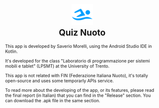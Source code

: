 <h1 align="center">
    <br>
    <img width="70" src="images/swimming_icon.svg" alt="App icon" />
    <br>
    Quiz Nuoto
    <br>
</h1>

This app is developed by Saverio Morelli, using the Android Studio IDE in Kotlin.

It's developed for the class "Laboratorio di programmazione per sistemi mobili e tablet" (LPSMT) at the University of Trento.

This app is not related with FIN (Federazione Italiana Nuoto), it's totally open-source and uses some temporarly APIs service.

To read more about the developing of the app, or its features, please read the final report (in Italian) that you can find in the "Release" section.
You can download the .apk file in the same section.
